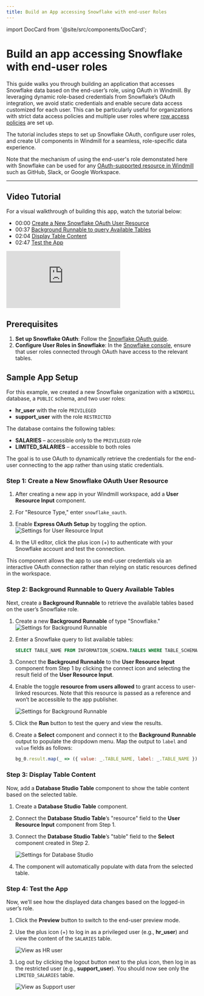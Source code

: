 ```yaml
---
title: Build an App accessing Snowflake with end-user Roles
---
```


import DocCard from '@site/src/components/DocCard';

# Build an app accessing Snowflake with end-user roles

This guide walks you through building an application that accesses Snowflake data based on the end-user’s role, using OAuth in Windmill. By leveraging dynamic role-based credentials from Snowflake’s OAuth integration, we avoid static credentials and enable secure data access customized for each user. This can be particularly useful for organizations with strict data access policies and multiple user roles where [row access policies](https://docs.snowflake.com/en/user-guide/security-row-intro) are set up.

The tutorial includes steps to set up Snowflake OAuth, configure user roles, and create UI components in Windmill for a seamless, role-specific data experience.

Note that the mechanism of using the end-user's role demonstated here with Snowflake can be used for any [OAuth-supported resource in Windmill](/docs/misc/setup_oauth#oauth) such as GitHub, Slack, or Google Workspace.

<div className="grid grid-cols-2 gap-6 mb-4">
	<DocCard
		title="Resources and resource types"
		description="Resources are structured configurations and connections to third-party systems, with Resource Types defining the schema for each Resource."
		href="/docs/core_concepts/resources_and_types"
	/>
	<DocCard
		title="Snowflake OAuth"
		description="Setup a Snowflake OAuth connection"
		href="/docs/misc/setup_oauth#snowflake"
		target="_blank"
	/>
</div>

---
## Video Tutorial

For a visual walkthrough of building this app, watch the tutorial below:

- 00:00 [Create a New Snowflake OAuth User Resource](https://www.youtube.com/watch?v=8Mk_4ErioeE&t=0s)
- 00:37 [Background Runnable to query Available Tables](https://www.youtube.com/watch?v=8Mk_4ErioeE&t=37s)
- 02:04 [Display Table Content](https://www.youtube.com/watch?v=8Mk_4ErioeE&t=124s)
- 02:47 [Test the App](https://www.youtube.com/watch?v=8Mk_4ErioeE&t=167s)

<iframe
    style={{ aspectRatio: '16/9' }}
    src="https://www.youtube.com/embed/8Mk_4ErioeE"
    title="Small tutorial on how to build a Windmill App that uses Snowflake as a data source with OAuth roles and permissions"
    frameBorder="0"
    allow="accelerometer; autoplay; clipboard-write; encrypted-media; gyroscope; picture-in-picture; web-share"
    allowFullScreen
    className="border-2 rounded-lg object-cover w-full dark:border-gray-800"
></iframe>

## Prerequisites

1. **Set up Snowflake OAuth**: Follow the [Snowflake OAuth guide](/docs/misc/setup_oauth#snowflake).
2. **Configure User Roles in Snowflake**: In the [Snowflake console](https://app.snowflake.com/), ensure that user roles connected through OAuth have access to the relevant tables.

## Sample App Setup

For this example, we created a new Snowflake organization with a `WINDMILL` database, a `PUBLIC` schema, and two user roles:

- **hr_user** with the role `PRIVILEGED`
- **support_user** with the role `RESTRICTED`

The database contains the following tables:
- **SALARIES** – accessible only to the `PRIVILEGED` role
- **LIMITED_SALARIES** – accessible to both roles

The goal is to use OAuth to dynamically retrieve the credentials for the end-user connecting to the app rather than using static credentials.

### Step 1: Create a New Snowflake OAuth User Resource
1. After creating a new app in your Windmill workspace, add a **User Resource Input** component.
2. For "Resource Type," enter `snowflake_oauth`.
3. Enable **Express OAuth Setup** by toggling the option.
   ![Settings for User Resource Input](./user_resource_input.png)

4. In the UI editor, click the plus icon (+) to authenticate with your Snowflake account and test the connection.

This component allows the app to use end-user credentials via an interactive OAuth connection rather than relying on static resources defined in the workspace.

### Step 2: Background Runnable to Query Available Tables

Next, create a **Background Runnable** to retrieve the available tables based on the user’s Snowflake role.

1. Create a new **Background Runnable** of type "Snowflake."
   ![Settings for Background Runnable](./background_runnable_1.png)

2. Enter a Snowflake query to list available tables:

   ```sql
   SELECT TABLE_NAME FROM INFORMATION_SCHEMA.TABLES WHERE TABLE_SCHEMA = 'PUBLIC';
   ```

3. Connect the **Background Runnable** to the **User Resource Input** component from Step 1 by clicking the connect icon and selecting the result field of the **User Resource Input**.

4. Enable the toggle **resource from users allowed** to grant access to user-linked resources. Note that this resource is passed as a reference and won’t be accessible to the app publisher.

   ![Settings for Background Runnable](./background_runnable_2.png)

5. Click the **Run** button to test the query and view the results.

6. Create a **Select** component and connect it to the **Background Runnable** output to populate the dropdown menu. Map the output to `label` and `value` fields as follows:

   ```js
   bg_0.result.map(_ => ({ value: _.TABLE_NAME, label: _.TABLE_NAME }))
   ```

### Step 3: Display Table Content

Now, add a **Database Studio Table** component to show the table content based on the selected table.

1. Create a **Database Studio Table** component.
2. Connect the **Database Studio Table**’s "resource" field to the **User Resource Input** component from Step 1.
3. Connect the **Database Studio Table**’s "table" field to the **Select** component created in Step 2.

   ![Settings for Database Studio](./database_studio.png)

4. The component will automatically populate with data from the selected table.

### Step 4: Test the App

Now, we’ll see how the displayed data changes based on the logged-in user’s role.

1. Click the **Preview** button to switch to the end-user preview mode.
2. Use the plus icon (+) to log in as a privileged user (e.g., **hr_user**) and view the content of the `SALARIES` table.

   ![View as HR user](./hr_view.png)

3. Log out by clicking the logout button next to the plus icon, then log in as the restricted user (e.g., **support_user**). You should now see only the `LIMITED_SALARIES` table.

   ![View as Support user](./support_view.png)

